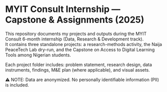 # MYIT Consult Internship — Capstone & Assignments (2025)

This repository documents my projects and outputs during the MYIT Consult 6-month internship (Data, Research & Development track).  
It contains three standalone projects: a research-methods activity, the Naija PeaceTech Lab dry-run, and the Capstone on Access to Digital Learning Tools among Nigerian students.

Each project folder includes: problem statement, research design, data instruments, findings, M&E plan (where applicable), and visual assets.

⚠️ NOTE: Data are anonymized. No personally identifiable information (PII) is included.
